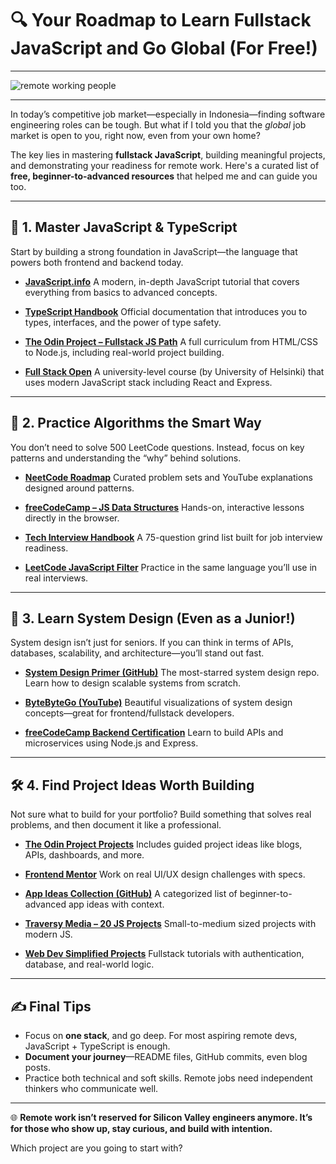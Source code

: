 # 🔍 Your Roadmap to Learn Fullstack JavaScript and Go Global (For Free!)

---

![remote working people](https://images.pexels.com/photos/4065137/pexels-photo-4065137.jpeg?auto=compress&cs=tinysrgb&w=800&dpr=1)

---

In today’s competitive job market—especially in Indonesia—finding software engineering roles can be tough. But what if I told you that the *global* job market is open to you, right now, even from your own home?

The key lies in mastering **fullstack JavaScript**, building meaningful projects, and demonstrating your readiness for remote work. Here's a curated list of **free, beginner-to-advanced resources** that helped me and can guide you too.

---

## 📘 1. Master JavaScript & TypeScript

Start by building a strong foundation in JavaScript—the language that powers both frontend and backend today.

* **[JavaScript.info](https://javascript.info)**
  A modern, in-depth JavaScript tutorial that covers everything from basics to advanced concepts.

* **[TypeScript Handbook](https://www.typescriptlang.org/docs/handbook/intro.html)**
  Official documentation that introduces you to types, interfaces, and the power of type safety.

* **[The Odin Project – Fullstack JS Path](https://www.theodinproject.com/paths/full-stack-javascript)**
  A full curriculum from HTML/CSS to Node.js, including real-world project building.

* **[Full Stack Open](https://fullstackopen.com/en/)**
  A university-level course (by University of Helsinki) that uses modern JavaScript stack including React and Express.

---

## 🧠 2. Practice Algorithms the Smart Way

You don’t need to solve 500 LeetCode questions. Instead, focus on key patterns and understanding the “why” behind solutions.

* **[NeetCode Roadmap](https://neetcode.io/roadmap)**
  Curated problem sets and YouTube explanations designed around patterns.

* **[freeCodeCamp – JS Data Structures](https://www.freecodecamp.org/learn/javascript-algorithms-and-data-structures/)**
  Hands-on, interactive lessons directly in the browser.

* **[Tech Interview Handbook](https://www.techinterviewhandbook.org/grind75)**
  A 75-question grind list built for job interview readiness.

* **[LeetCode JavaScript Filter](https://leetcode.com/problemset/all/?language=JavaScript)**
  Practice in the same language you’ll use in real interviews.

---

## 🧱 3. Learn System Design (Even as a Junior!)

System design isn’t just for seniors. If you can think in terms of APIs, databases, scalability, and architecture—you’ll stand out fast.

* **[System Design Primer (GitHub)](https://github.com/donnemartin/system-design-primer)**
  The most-starred system design repo. Learn how to design scalable systems from scratch.

* **[ByteByteGo (YouTube)](https://www.youtube.com/c/ByteByteGo)**
  Beautiful visualizations of system design concepts—great for frontend/fullstack developers.

* **[freeCodeCamp Backend Certification](https://www.freecodecamp.org/learn/back-end-development-and-apis/)**
  Learn to build APIs and microservices using Node.js and Express.

---

## 🛠 4. Find Project Ideas Worth Building

Not sure what to build for your portfolio? Build something that solves real problems, and then document it like a professional.

* **[The Odin Project Projects](https://www.theodinproject.com/paths/full-stack-javascript)**
  Includes guided project ideas like blogs, APIs, dashboards, and more.

* **[Frontend Mentor](https://www.frontendmentor.io/)**
  Work on real UI/UX design challenges with specs.

* **[App Ideas Collection (GitHub)](https://github.com/florinpop17/app-ideas)**
  A categorized list of beginner-to-advanced app ideas with context.

* **[Traversy Media – 20 JS Projects](https://www.youtube.com/watch?v=3PHXvlpOkf4)**
  Small-to-medium sized projects with modern JS.

* **[Web Dev Simplified Projects](https://www.youtube.com/playlist?list=PLZlA0Gpn_vH8jbFkBjOuFjhxANC63OmXM)**
  Fullstack tutorials with authentication, database, and real-world logic.

---

## ✍️ Final Tips

* Focus on **one stack**, and go deep. For most aspiring remote devs, JavaScript + TypeScript is enough.
* **Document your journey**—README files, GitHub commits, even blog posts.
* Practice both technical and soft skills. Remote jobs need independent thinkers who communicate well.

---

🌐 **Remote work isn’t reserved for Silicon Valley engineers anymore. It’s for those who show up, stay curious, and build with intention.**

Which project are you going to start with?
